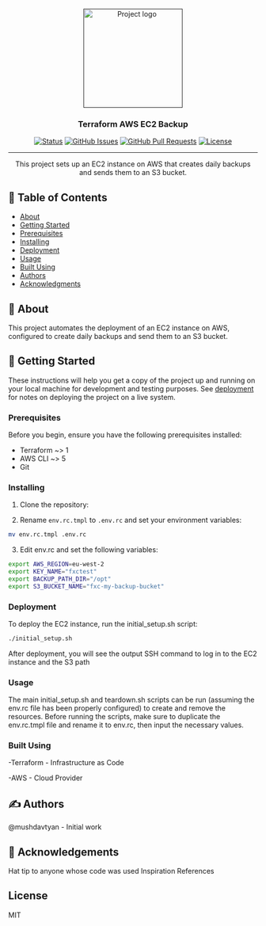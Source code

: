 <p align="center">
  <a href="" rel="noopener">
 <img width=200px height=200px src="https://i.imgur.com/6wj0hh6.jpg" alt="Project logo"></a>
</p>

<h3 align="center">Terraform AWS EC2 Backup</h3>

<div align="center">

[![Status](https://img.shields.io/badge/status-active-success.svg)]()
[![GitHub Issues](https://img.shields.io/github/issues/mushdavtyan/terraform-aws-ec2-backup.svg)](https://github.com/mushdavtyan/terraform-aws-ec2-backup/issues)
[![GitHub Pull Requests](https://img.shields.io/github/issues-pr/mushdavtyan/terraform-aws-ec2-backup.svg)](https://github.com/mushdavtyan/terraform-aws-ec2-backup/pulls)
[![License](https://img.shields.io/badge/license-MIT-blue.svg)](/LICENSE)

</div>

---

<p align="center"> This project sets up an EC2 instance on AWS that creates daily backups and sends them to an S3 bucket.
    <br> 
</p>

## 📝 Table of Contents

- [About](#about)
- [Getting Started](#getting_started)
- [Prerequisites](#prerequisites)
- [Installing](#installing)
- [Deployment](#deployment)
- [Usage](#usage)
- [Built Using](#built_using)
- [Authors](#authors)
- [Acknowledgments](#acknowledgement)

## 🧐 About <a name = "about"></a>

This project automates the deployment of an EC2 instance on AWS, configured to create daily backups and send them to an S3 bucket. 

## 🏁 Getting Started <a name = "getting_started"></a>

These instructions will help you get a copy of the project up and running on your local machine for development and testing purposes. See [deployment](#deployment) for notes on deploying the project on a live system.

### Prerequisites <a name = "prerequisites"></a>

Before you begin, ensure you have the following prerequisites installed:

- Terraform ~> 1
- AWS CLI ~> 5
- Git

### Installing <a name = "installing"></a>

1. Clone the repository:

2. Rename `env.rc.tmpl` to `.env.rc` and set your environment variables:

```bash
mv env.rc.tmpl .env.rc
```

3. Edit env.rc and set the following variables:

```bash
export AWS_REGION=eu-west-2
export KEY_NAME="fxctest"
export BACKUP_PATH_DIR="/opt"
export S3_BUCKET_NAME="fxc-my-backup-bucket"
```

### Deployment <a name = "deployment"></a>
To deploy the EC2 instance, run the initial_setup.sh script:
```bash
./initial_setup.sh
```
After deployment, you will see the output SSH command to log in to the EC2 instance and the S3 path

### Usage <a name="usage"></a>
The main initial_setup.sh and teardown.sh scripts can be run (assuming the env.rc file has been properly configured) to create and remove the resources. Before running the scripts, make sure to duplicate the env.rc.tmpl file and rename it to env.rc, then input the necessary values.


### Built Using <a name = "built_using"></a>
-Terraform - Infrastructure as Code

-AWS - Cloud Provider

## ✍  Authors <a name = "authors"></a>
@mushdavtyan - Initial work

## 🎉 Acknowledgements <a name = "acknowledgement"></a>
Hat tip to anyone whose code was used
Inspiration
References

## License
MIT 